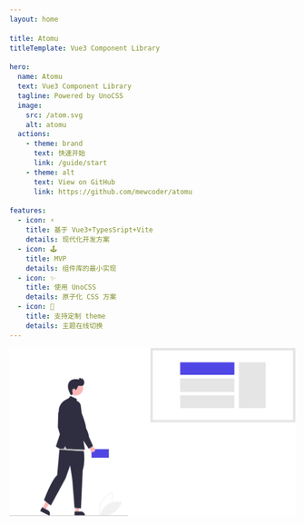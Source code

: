 ```yaml
---
layout: home

title: Atomu
titleTemplate: Vue3 Component Library

hero:
  name: Atomu
  text: Vue3 Component Library
  tagline: Powered by UnoCSS
  image:
    src: /atom.svg
    alt: atomu
  actions:
    - theme: brand
      text: 快速开始
      link: /guide/start
    - theme: alt
      text: View on GitHub
      link: https://github.com/mewcoder/atomu

features:
  - icon: ⚡
    title: 基于 Vue3+TypesSript+Vite
    details: 现代化开发方案
  - icon: 🕹
    title: MVP
    details: 组件库的最小实现
  - icon: ✨
    title: 使用 UnoCSS
    details: 原子化 CSS 方案
  - icon: 🌈
    title: 支持定制 theme
    details: 主题在线切换
---
```


<img src="./public/home.svg" class="m-auto mt-50px w-600px">
